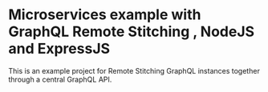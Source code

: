# Microservices example with GraphQL Remote Stitching , NodeJS and ExpressJS
This is an example project for Remote Stitching GraphQL instances together through a central GraphQL API.

